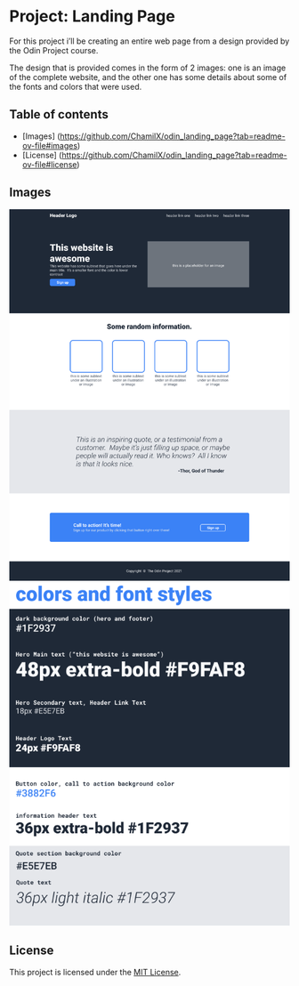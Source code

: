 # Project: Landing Page
For this project i’ll be creating an entire web page from a design provided by the Odin Project course.

The design that is provided comes in the form of 2 images: one is an image of the complete website, and the other one has some details about some of the fonts and colors that were used.

## Table of contents
- [Images] (https://github.com/ChamilX/odin_landing_page?tab=readme-ov-file#images)
- [License] (https://github.com/ChamilX/odin_landing_page?tab=readme-ov-file#license)

## Images
![Screenshot number 1](./screenshots/01.png)
![Screenshot number 2](./screenshots/02.png)

## License
This project is licensed under the [MIT License](./LICENSE).